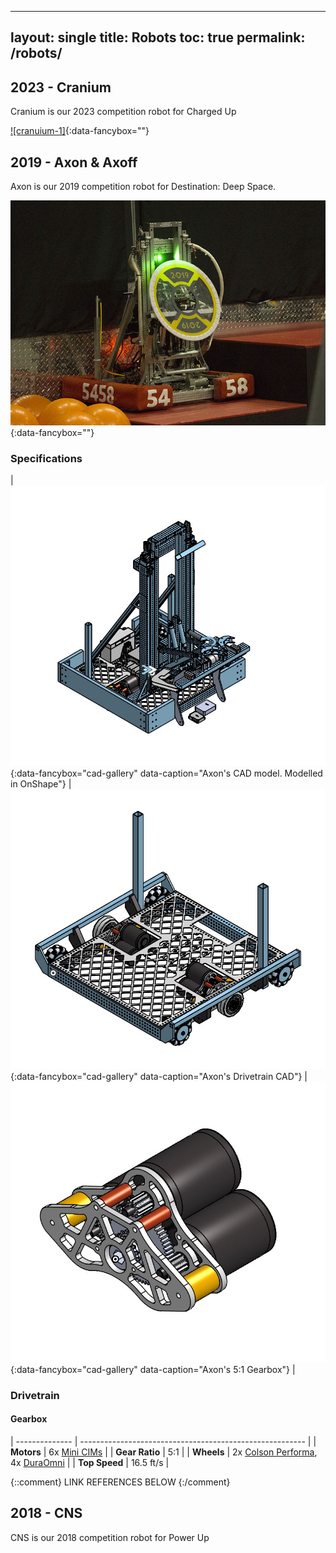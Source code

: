 
---
layout: single
title: Robots
toc: true
permalink: /robots/
---
## 2023 - Cranium
Cranium is our 2023 competition robot for Charged Up

[![cranuium-1]][cranium-1-full]{:data-fancybox=""}


## 2019 - Axon & Axoff
Axon is our 2019 competition robot for Destination: Deep Space.

[![axon-1]][axon-1-full]{:data-fancybox=""}

### Specifications

| [![axon-cad]][axon-cad-2x]{:data-fancybox="cad-gallery" data-caption="Axon's CAD model. Modelled in OnShape"} | [![axon-drivetrain]][axon-drivetrain-2x]{:data-fancybox="cad-gallery" data-caption="Axon's Drivetrain CAD"} | [![axon-gearbox]][axon-gearbox-2x]{:data-fancybox="cad-gallery" data-caption="Axon's 5:1 Gearbox"} |

### Drivetrain

#### Gearbox

| -------------- | -------------------------------------------------------- |
| **Motors**     | 6x [Mini CIMs] |
| **Gear Ratio** | 5:1                             |
| **Wheels**     | 2x [Colson Performa], 4x [DuraOmni] |
| **Top Speed**  | 16.5 ft/s                       |


{::comment}
LINK REFERENCES BELOW
{:/comment}

[home]: /
[robots]: /robots/

[axon-1]: /images/robots/2019/axon-1.jpg
[axon-1-full]: /images/robots/2019/axon-1-full.jpg

[axon-cad]: /images/robots/2019/axon-cad.jpg
[axon-cad-2x]: /images/robots/2019/axon-cad-2x.jpg

[axon-drivetrain]: /images/robots/2019/axon-drivetrain.jpg
[axon-drivetrain-2x]: /images/robots/2019/axon-drivetrain-2x.jpg

[axon-gearbox]: /images/robots/2019/axon-gearbox.jpg
[axon-gearbox-2x]: /images/robots/2019/axon-gearbox-2x.jpg

[Mini CIMs]: https://www.vexrobotics.com/217-3371.html
[Colson Performa]: https://www.colsoncaster.com/wheel/performa-conductive/
[DuraOmni]: https://www.andymark.com/products/4-in-duraomni-wheel

[cranium-1]: /images/robots/2023/2023CraniumDefalt.png
[cranium-1-full]: /images/robots/2023/2023CraniumDefalt-full.png



## 2018 - CNS
CNS is our 2018 competition robot for Power Up


